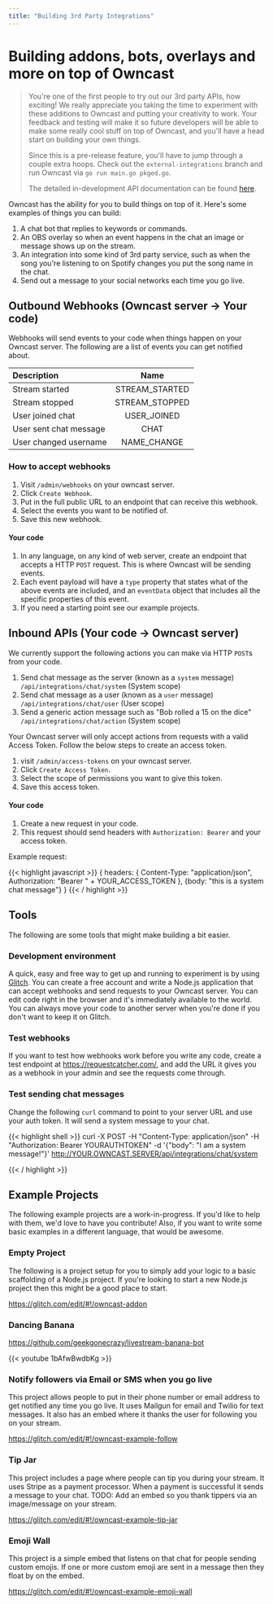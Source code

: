 ```yaml
---
title: "Building 3rd Party Integrations"
---
```


# Building addons, bots, overlays and more on top of Owncast

>You're one of the first people to try out our 3rd party APIs, how exciting!  We really appreciate you taking the time to experiment with these additions to Owncast and putting your creativity to work.  Your feedback and testing will make it so future developers will be able to make some really cool stuff on top of Owncast, and you'll have a head start on building your own things.
>
> Since this is a pre-release feature, you'll have to jump through a couple extra hoops.  Check out the `external-integrations` branch and run Owncast via `go run main.go pkged.go`.
>
> The detailed in-development API documentation can be found [here](https://github.com/owncast/owncast/blob/external-integrations/doc/api/index.html).


Owncast has the ability for you to build things on top of it.  Here's some examples of things you can build:

1. A chat bot that replies to keywords or commands.
1. An OBS overlay so when an event happens in the chat an image or message shows up on the stream.
1. An integration into some kind of 3rd party service, such as when the song you're listening to on Spotify changes you put the song name in the chat.
1. Send out a message to your social networks each time you go live.



## Outbound Webhooks (Owncast server -> Your code)

Webhooks will send events to your code when things happen on your Owncast server.  The following are a list of events you can get notified about.

| Description       | Name|
| :------------- | :----------: |
|  Stream started | STREAM_STARTED  |
|  Stream stopped | STREAM_STOPPED  |
|  User joined chat | USER_JOINED  |
|  User sent chat message | CHAT  |
|  User changed username | NAME_CHANGE  |

### How to accept webhooks

1. Visit `/admin/webhooks` on your owncast server.
1. Click `Create Webhook`.
1. Put in the full public URL to an endpoint that can receive this webhook.
1. Select the events you want to be notified of.
1. Save this new webhook.

#### Your code

1. In any language, on any kind of web server, create an endpoint that accepts a HTTP `POST` request.  This is where Owncast will be sending events.
1. Each event payload will have a `type` property that states what of the above events are included, and an `eventData` object that includes all the specific properties of this event.
1. If you need a starting point see our example projects.



## Inbound APIs (Your code -> Owncast server)

We currently support the following actions you can make via HTTP `POST`s from your code.

1. Send chat message as the server (known as a `system` message) `/api/integrations/chat/system` (System scope)
1. Send chat message as a user (known as a `user` message) `/api/integrations/chat/user` (User scope)
1. Send a generic action message such as "Bob rolled a 15 on the dice" `/api/integrations/chat/action` (System scope)

Your Owncast server will only accept actions from requests with a valid Access Token.  Follow the below steps to create an access token.

1. visit `/admin/access-tokens` on your owncast server.
1. Click `Create Access Token`.
1. Select the scope of permissions you want to give this token.
1. Save this access token.

#### Your code

1. Create a new request in your code.
1. This request should send headers with `Authorization: Bearer` and your access token.

Example request:

{{< highlight javascript >}}
{
    headers: {
        Content-Type: "application/json",
        Authorization: "Bearer " + YOUR_ACCESS_TOKEN
    },
    {body: "this is a system chat message"}
}
{{< / highlight >}}


## Tools

The following are some tools that might make building a bit easier.

### Development environment

A quick, easy and free way to get up and running to experiment is by using [Glitch](http://glitch.com).  You can create a free account and write a Node.js application that can accept webhooks and send requests to your Owncast server.  You can edit code right in the browser and it's immediately available to the world.  You can always move your code to another server when you're done if you don't want to keep it on Glitch.

### Test webhooks

If you want to test how webhooks work before you write any code, create a test endpoint at https://requestcatcher.com/, and add the URL it gives you as a webhook in your admin and see the requests come through.


### Test sending chat messages

Change the following `curl` command to point to your server URL and use your auth token.  It will send a system message to your chat.

{{< highlight shell >}}
curl -X POST -H "Content-Type: application/json"  -H "Authorization: Bearer YOURAUTHTOKEN" -d '{"body": "I am a system message!"}' http://YOUR.OWNCAST.SERVER/api/integrations/chat/system

{{< / highlight >}}

## Example Projects

The following example projects are a work-in-progress.  If you'd like to help with them, we'd love to have you contribute!  Also, if you want to write some basic examples in a different language, that would be awesome.

### Empty Project

The following is a project setup for you to simply add your logic to a basic scaffolding of a Node.js project.  If you're looking to start a new Node.js project then this might be a good place to start.

https://glitch.com/edit/#!/owncast-addon

### Dancing Banana

https://github.com/geekgonecrazy/livestream-banana-bot

{{< youtube 1bAfwBwdbKg >}}

### Notify followers via Email or SMS when you go live

This project allows people to put in their phone number or email address to get notified any time you go live.  It uses Mailgun for email and Twilio for text messages.  It also has an embed where it thanks the user for following you on your stream.

https://glitch.com/edit/#!/owncast-example-follow


### Tip Jar

This project includes a page where people can tip you during your stream.  It uses Stripe as a payment processor.  When a payment is successful it sends a message to your chat.  TODO: Add an embed so you thank tippers via an image/message on your stream.

https://glitch.com/edit/#!/owncast-example-tip-jar



### Emoji Wall

This project is a simple embed that listens on that chat for people sending custom emojis.  If one or more custom emoji are sent in a message then they float by on the embed.

https://glitch.com/edit/#!/owncast-example-emoji-wall
